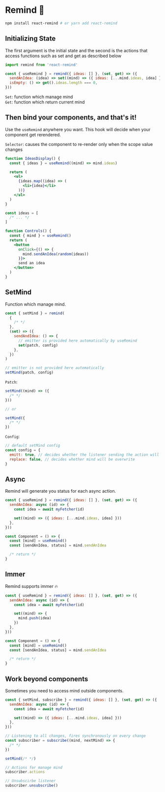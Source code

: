 # Remind 🧠

```bash
npm install react-remind # or yarn add react-remind
```

## Initializing State

The first argument is the initial state and the second is the actions that access functions such as set and get as described below

```jsx
import remind from 'react-remind'

const { useRemind } = remind({ ideas: [] }, (set, get) => ({
  sendAnIdea: (idea) => set((mind) => ({ ideas: [...mind.ideas, idea] })),
  isEmpty: () => get().ideas.length === 0,
}))
```

`Set`: function which manage mind<br>
`Get`: function which return current mind

## Then bind your components, and that's it!

Use the `useRemind` anywhere you want. This hook will decide when your component get rerendered.

`Selector`: causes the component to re-render only when the scope value changes

```jsx
function IdeasDisplay() {
  const { ideas } = useRemind((mind) => mind.ideas)

  return (
    <ul>
      {ideas.map((idea) => (
        <li>{idea}</li>
      ))}
    </ul>
  )
}

const ideas = [
  /* ... */
]

function Controls() {
  const { mind } = useRemind()
  return (
    <button
      onClick={() => {
        mind.sendAnIdea(random(ideas))
      }}>
      send an idea
    </button>
  )
}
```

## SetMind

Function which manage mind.

```js
const { setMind } = remind(
  {
    /* */
  },
  (set) => ({
    sendAndIdea: () => {
      // emitter is provided here automatically by useRemind
      set(patch, config)
    },
  })
)

// emitter is not provided here automatically
setMind(patch, config)
```

`Patch`:

```js
setMind((mind) => ({
  /* */
}))

// or

setMind({
  /* */
})
```

`Config`:

```js
// default setMind config
const config = {
  emitt: true, // decides whether the listener sending the action will be called
  replace: false, // decides whether mind will be overwrite
}
```

## Async

Remind will generate you status for each async action.

```jsx
const { useRemind } = remind({ ideas: [] }, (set, get) => ({
  sendAnIdea: async (id) => {
    const idea = await myFetcher(id)

    set((mind) => ({ ideas: [...mind.ideas, idea] }))
  },
}))

const Component = () => {
  const [mind] = useRemind()
  const [sendAnIdea, status] = mind.sendAnIdea

  /* return */
}
```

## Immer

Remind supports immer 🔥

```jsx
const { useRemind } = remind({ ideas: [] }, (set, get) => ({
  sendAnIdea: async (id) => {
    const idea = await myFetcher(id)

    set((mind) => {
      mind.push(idea)
    })
  },
}))

const Component = () => {
  const [mind] = useRemind()
  const [sendAnIdea, status] = mind.sendAnIdea

  /* return */
}
```

## Work beyond components

Sometimes you need to access mind outside components.

```js
const { setMind, subscribe } = remind({ ideas: [] }, (set, get) => ({
  sendAnIdea: async (id) => {
    const idea = await myFetcher(id)

    set((mind) => ({ ideas: [...mind.ideas, idea] }))
  },
}))

// Listening to all changes, fires synchronously on every change
const subscriber = subscribe((mind, nextMind) => {
  /* */
})

setMind(/* */)

// Actions for manage mind
subscriber.actions

// Unsubscirbe listener
subscriber.unsubscribe()
```
